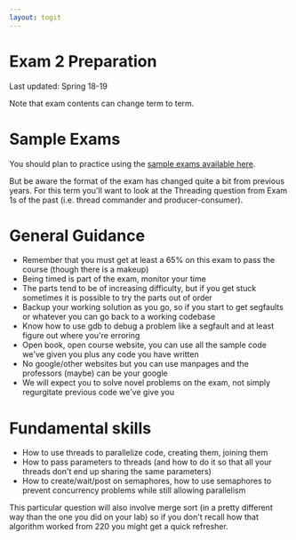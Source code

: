 ```yaml
---
layout: togit
---
```


# Exam 2 Preparation

Last updated: Spring 18-19

Note that exam contents can change term to term.

# Sample Exams

You should plan to practice using the [sample exams available here](../../SampleExams/).

But be aware the format of the exam has changed quite a bit from
previous years.  For this term you'll want to look at the Threading
question from Exam 1s of the past (i.e. thread commander and
producer-consumer).

# General Guidance


* Remember that you must get at least a 65% on this exam to pass the
  course (though there is a makeup)
* Being timed is part of the exam, monitor your time
* The parts tend to be of increasing difficulty, but if you get stuck
  sometimes it is possible to try the parts out of order
* Backup your working solution as you go, so if you start to get
  segfaults or whatever you can go back to a working codebase
* Know how to use gdb to debug a problem like a segfault and at least
  figure out where you're erroring
* Open book, open course website, you can use all the sample code
  we've given you plus any code you have written
* No google/other websites but you can use manpages and the professors
  (maybe) can be your google
* We will expect you to solve novel problems on the exam, not simply
  regurgitate previous code we've give you

# Fundamental skills

* How to use threads to parallelize code, creating them, joining them
* How to pass parameters to threads (and how to do it so that all your
  threads don't end up sharing the same parameters)
* How to create/wait/post on semaphores, how to use semaphores to
  prevent concurrency problems while still allowing parallelism
        
This particular question will also involve merge sort (in a pretty
different way than the one you did on your lab) so if you don't recall
how that algorithm worked from 220 you might get a quick refresher.
